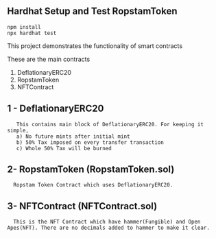 ## Hardhat Setup and Test RopstamToken
```shell
npm install
npx hardhat test
```


This project demonstrates the functionality of smart contracts

These are the main contracts
  1) DeflationaryERC20
  2) RopstamToken
  3) NFTContract

## 1 - DeflationaryERC20
       This contains main block of DeflationaryERC20. For keeping it simple, 
       a) No future mints after initial mint
       b) 50% Tax imposed on every transfer transaction
       c) Whole 50% Tax will be burned 
   
## 2- RopstamToken (RopstamToken.sol)
      Ropstam Token Contract which uses DeflationaryERC20.
   
## 3- NFTContract (NFTContract.sol)
      This is the NFT Contract which have hammer(Fungible) and Open Apes(NFT). There are no decimals added to hammer to make it clear.
      


